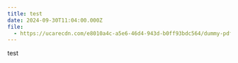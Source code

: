 ```yaml
---
title: test
date: 2024-09-30T11:04:00.000Z
file:
  - https://ucarecdn.com/e8010a4c-a5e6-46d4-943d-b0ff93bdc564/dummy-pdf_4.pdf
---
```

test
